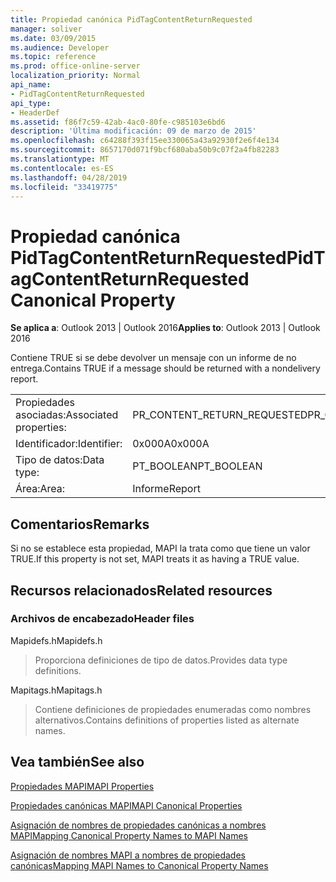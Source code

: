 ```yaml
---
title: Propiedad canónica PidTagContentReturnRequested
manager: soliver
ms.date: 03/09/2015
ms.audience: Developer
ms.topic: reference
ms.prod: office-online-server
localization_priority: Normal
api_name:
- PidTagContentReturnRequested
api_type:
- HeaderDef
ms.assetid: f86f7c59-42ab-4ac0-80fe-c985103e6bd6
description: 'Última modificación: 09 de marzo de 2015'
ms.openlocfilehash: c64288f393f15ee330065a43a92930f2e6f4e134
ms.sourcegitcommit: 8657170d071f9bcf680aba50b9c07f2a4fb82283
ms.translationtype: MT
ms.contentlocale: es-ES
ms.lasthandoff: 04/28/2019
ms.locfileid: "33419775"
---
```

# <a name="pidtagcontentreturnrequested-canonical-property"></a><span data-ttu-id="a16a6-103">Propiedad canónica PidTagContentReturnRequested</span><span class="sxs-lookup"><span data-stu-id="a16a6-103">PidTagContentReturnRequested Canonical Property</span></span>

  
  
<span data-ttu-id="a16a6-104">**Se aplica a**: Outlook 2013 | Outlook 2016</span><span class="sxs-lookup"><span data-stu-id="a16a6-104">**Applies to**: Outlook 2013 | Outlook 2016</span></span> 
  
<span data-ttu-id="a16a6-105">Contiene TRUE si se debe devolver un mensaje con un informe de no entrega.</span><span class="sxs-lookup"><span data-stu-id="a16a6-105">Contains TRUE if a message should be returned with a nondelivery report.</span></span> 
  
|||
|:-----|:-----|
|<span data-ttu-id="a16a6-106">Propiedades asociadas:</span><span class="sxs-lookup"><span data-stu-id="a16a6-106">Associated properties:</span></span>  <br/> |<span data-ttu-id="a16a6-107">PR_CONTENT_RETURN_REQUESTED</span><span class="sxs-lookup"><span data-stu-id="a16a6-107">PR_CONTENT_RETURN_REQUESTED</span></span>  <br/> |
|<span data-ttu-id="a16a6-108">Identificador:</span><span class="sxs-lookup"><span data-stu-id="a16a6-108">Identifier:</span></span>  <br/> |<span data-ttu-id="a16a6-109">0x000A</span><span class="sxs-lookup"><span data-stu-id="a16a6-109">0x000A</span></span>  <br/> |
|<span data-ttu-id="a16a6-110">Tipo de datos:</span><span class="sxs-lookup"><span data-stu-id="a16a6-110">Data type:</span></span>  <br/> |<span data-ttu-id="a16a6-111">PT_BOOLEAN</span><span class="sxs-lookup"><span data-stu-id="a16a6-111">PT_BOOLEAN</span></span>  <br/> |
|<span data-ttu-id="a16a6-112">Área:</span><span class="sxs-lookup"><span data-stu-id="a16a6-112">Area:</span></span>  <br/> |<span data-ttu-id="a16a6-113">Informe</span><span class="sxs-lookup"><span data-stu-id="a16a6-113">Report</span></span>  <br/> |
   
## <a name="remarks"></a><span data-ttu-id="a16a6-114">Comentarios</span><span class="sxs-lookup"><span data-stu-id="a16a6-114">Remarks</span></span>

<span data-ttu-id="a16a6-115">Si no se establece esta propiedad, MAPI la trata como que tiene un valor TRUE.</span><span class="sxs-lookup"><span data-stu-id="a16a6-115">If this property is not set, MAPI treats it as having a TRUE value.</span></span> 
  
## <a name="related-resources"></a><span data-ttu-id="a16a6-116">Recursos relacionados</span><span class="sxs-lookup"><span data-stu-id="a16a6-116">Related resources</span></span>

### <a name="header-files"></a><span data-ttu-id="a16a6-117">Archivos de encabezado</span><span class="sxs-lookup"><span data-stu-id="a16a6-117">Header files</span></span>

<span data-ttu-id="a16a6-118">Mapidefs.h</span><span class="sxs-lookup"><span data-stu-id="a16a6-118">Mapidefs.h</span></span>
  
> <span data-ttu-id="a16a6-119">Proporciona definiciones de tipo de datos.</span><span class="sxs-lookup"><span data-stu-id="a16a6-119">Provides data type definitions.</span></span>
    
<span data-ttu-id="a16a6-120">Mapitags.h</span><span class="sxs-lookup"><span data-stu-id="a16a6-120">Mapitags.h</span></span>
  
> <span data-ttu-id="a16a6-121">Contiene definiciones de propiedades enumeradas como nombres alternativos.</span><span class="sxs-lookup"><span data-stu-id="a16a6-121">Contains definitions of properties listed as alternate names.</span></span>
    
## <a name="see-also"></a><span data-ttu-id="a16a6-122">Vea también</span><span class="sxs-lookup"><span data-stu-id="a16a6-122">See also</span></span>



[<span data-ttu-id="a16a6-123">Propiedades MAPI</span><span class="sxs-lookup"><span data-stu-id="a16a6-123">MAPI Properties</span></span>](mapi-properties.md)
  
[<span data-ttu-id="a16a6-124">Propiedades canónicas MAPI</span><span class="sxs-lookup"><span data-stu-id="a16a6-124">MAPI Canonical Properties</span></span>](mapi-canonical-properties.md)
  
[<span data-ttu-id="a16a6-125">Asignación de nombres de propiedades canónicas a nombres MAPI</span><span class="sxs-lookup"><span data-stu-id="a16a6-125">Mapping Canonical Property Names to MAPI Names</span></span>](mapping-canonical-property-names-to-mapi-names.md)
  
[<span data-ttu-id="a16a6-126">Asignación de nombres MAPI a nombres de propiedades canónicas</span><span class="sxs-lookup"><span data-stu-id="a16a6-126">Mapping MAPI Names to Canonical Property Names</span></span>](mapping-mapi-names-to-canonical-property-names.md)

